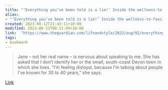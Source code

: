 ```yaml
---
title: "‘Everything you’ve been told is a lie!’ Inside the wellness-to-fascism pipeline"
alias:
- "‘Everything you’ve been told is a lie!’ Inside the wellness-to-fascism pipeline"
created: 2023-08-12T21:43:11+10:00
modified: 2023-08-13T00:11:49+10:00
link:  "https://www.theguardian.com/lifeandstyle/2023/aug/02/everything-youve-been-told-is-a-lie-inside-the-wellness-to-facism-pipeline"
tags:
- bookmark
---
```


> Jane – not her real name – is nervous about speaking to me. She has asked that I don’t identify her or the small, south-coast Devon town in which she lives. “I’m feeling disloyal, because I’m talking about people I’ve known for 30 to 40 years,” she says.

[Link](https://www.theguardian.com/lifeandstyle/2023/aug/02/everything-youve-been-told-is-a-lie-inside-the-wellness-to-facism-pipeline)